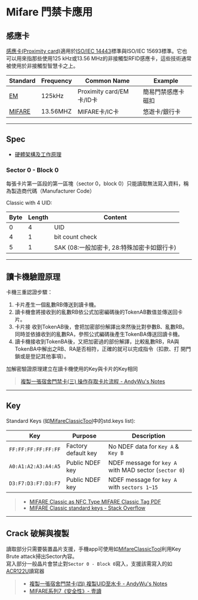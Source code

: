 # Mifare 門禁卡應用

## 感應卡

[感應卡(Proximity card)](https://zh.wikipedia.org/zh-tw/%E6%84%9F%E5%BA%94%E5%8D%A1)適用於[ISO/IEC 14443](https://zh.wikipedia.org/zh-tw/ISO/IEC\_14443)標準與ISO/IEC 15693標準。它也可以用來指那些使用125 kHz或13.56 MHz的非接觸型RFID感應卡，這些技術通常被使用於非接觸型智慧卡之上。

| Standard                                                | Frequency | Common Name            | Example   |
| ------------------------------------------------------- | --------- | ---------------------- | --------- |
| [EM](https://en.wikipedia.org/wiki/EM\_Microelectronic) | 125kHz    | Proximity card/EM卡/ID卡 | 簡易門禁感應卡磁扣 |
| [MIFARE](https://zh.wikipedia.org/wiki/MIFARE)          | 13.56MHZ  | MIFARE卡/IC卡            | 悠遊卡/銀行卡   |

***

## Spec

* [硬體架構及工作原理](https://zh.wikipedia.org/wiki/MIFARE#%E7%A1%AC%E9%AB%94%E6%9E%B6%E6%A7%8B%E5%8F%8A%E5%B7%A5%E4%BD%9C%E5%8E%9F%E7%90%86)

### Sector 0 - Block 0

每張卡片第一區段的第一區塊（sector 0，block 0）只能讀取無法寫入資料，稱為製造商代碼（Manufacturer Code）

Classic with 4 UID:

| Byte | Length | Content                      |
| ---- | ------ | ---------------------------- |
| 0    | 4      | UID                          |
| 4    | 1      | bit count check              |
| 5    | 1      | SAK (08:一般加密卡, 28:特殊加密卡如銀行卡) |

***

## 讀卡機驗證原理

卡機三重認證步驟：

1. 卡片產生一個亂數RB傳送到讀卡機。
2. 讀卡機會將接收到的亂數RB依公式加密編碼後的TokenAB數值並傳送回卡片。
3. 卡片接 收到TokenAB後，會把加密部份解譯出來然後比對參數B、亂數RB。同時並依據收到的亂數RA，參照公式編碼後產生TokenBA傳送回讀卡機。
4. 讀卡機接收到TokenBA後，又把加密過的部份解譯，比較亂數RB，RA與TokenBA中解出之RB、RA是否相符，正確的就可以完成指令（扣款、打 開門鎖或是登記其他事項）。

加解密驗證原理建立在讀卡機使用的Key與卡片的Key相同

> [複製一張宿舍門禁卡(三) 操作存取卡片流程 - AndyWu's Notes](https://notes.andywu.tw/2018/%E8%A4%87%E8%A3%BD%E4%B8%80%E5%BC%B5%E5%AE%BF%E8%88%8D%E9%96%80%E7%A6%81%E5%8D%A1%E4%B8%89-%E6%93%8D%E4%BD%9C%E5%AD%98%E5%8F%96%E5%8D%A1%E7%89%87%E6%B5%81%E7%A8%8B/)

***

## Key

Standard Keys (如[MifareClassicTool](https://github.com/ikarus23/MifareClassicTool)中的std.keys list):

| Key                 | Purpose             | Description                                           |
| ------------------- | ------------------- | ----------------------------------------------------- |
| `FF:FF:FF:FF:FF:FF` | Factory default key | No NDEF data for `Key A` & `Key B`                    |
| `A0:A1:A2:A3:A4:A5` | Public NDEF key     | NDEF message for `key A` with MAD sector (`sector 0`) |
| `D3:F7:D3:F7:D3:F7` | Public NDEF key     | NDEF message for `key A` with `sectors 1~15`          |

> * [MIFARE Classic as NFC Type MIFARE Classic Tag PDF](https://www.nxp.com/docs/en/application-note/AN1305.pdf)
> * [MIFARE Classic standard keys - Stack Overflow](https://stackoverflow.com/questions/56225136/mifare-classic-standard-keys)

***

## Crack 破解與複製

讀取部分只需要裝置晶片支援，手機app可使用如[MifareClassicTool](https://github.com/ikarus23/MifareClassicTool)利用Key Brute attack掃出Sector內容。\
寫入部分一般晶片會禁止對`Sector 0 - Block 0`寫入，支援該需寫入的如[ACR122U](https://wiki.archlinux.org/title/Touchatag\_RFID\_Reader)讀寫器

> * [複製一張宿舍門禁卡(四) 複製UID至水卡 - AndyWu's Notes](https://notes.andywu.tw/2018/%E8%A4%87%E8%A3%BD%E4%B8%80%E5%BC%B5%E5%AE%BF%E8%88%8D%E9%96%80%E7%A6%81%E5%8D%A1%E5%9B%9B-%E8%A4%87%E8%A3%BDuid%E8%87%B3%E6%B0%B4%E5%8D%A1/)
> * [MIFARE系列7《安全性》- 壹讀](https://read01.com/J06JPK.html#.Y5VYxXZBybg)
